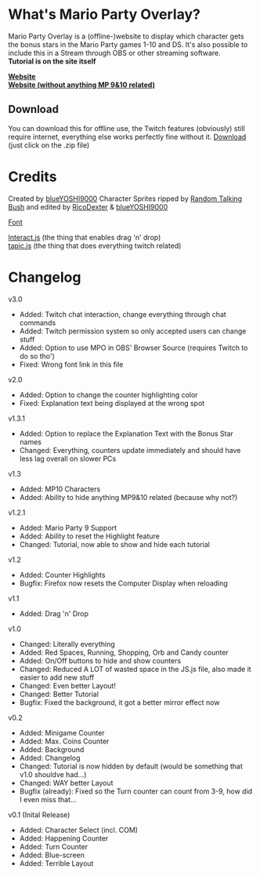 # What's Mario Party Overlay?
Mario Party Overlay is a (offline-)website to display which character gets the bonus stars in the Mario Party games 1-10 and DS. It's also possible to include this in a Stream through OBS or other streaming software.  
**Tutorial is on the site itself**

**[Website](https://blueyoshi9000.github.io/MarioPartyOverlay/)**  
**[Website (without anything MP 9&10 related)](https://blueyoshi9000.github.io/MarioPartyOverlay/?no9=1)**

## Download
You can download this for offline use, the Twitch features (obviously) still require internet, everything else works perfectly fine without it.
[Download](https://github.com/blueYOSHI9000/MarioPartyOverlay/releases) (just click on the .zip file)

# Credits
Created by [blueYOSHI9000](https://www.twitter.com/blueyoshi9000) 
Character Sprites ripped by [Random Talking Bush](https://www.vg-resource.com/user-7.html) and edited by [RicoDexter](https://twitter.com/Der_RicoDexter) & [blueYOSHI9000](https://www.twitter.com/blueyoshi9000yt)

[Font](https://www.freepremiumfonts.com/free-font/new-super-mario-font-mario-party-9.aspx)

[Interact.js](http://interactjs.io/) (the thing that enables drag 'n' drop)  
[tapic.js](https://github.com/Skhmt/tapic) (the thing that does everything twitch related)

# Changelog

v3.0
- Added: Twitch chat interaction, change everything through chat commands
- Added: Twitch permission system so only accepted users can change stuff
- Added: Option to use MPO in OBS' Browser Source (requires Twitch to do so tho')
- Fixed: Wrong font link in this file

v2.0
- Added: Option to change the counter highlighting color
- Fixed: Explanation text being displayed at the wrong spot

v1.3.1
- Added: Option to replace the Explanation Text with the Bonus Star names
- Changed: Everything, counters update immediately and should have less lag overall on slower PCs

v1.3 
- Added: MP10 Characters
- Added: Ability to hide anything MP9&10 related (because why not?)

v1.2.1  
- Added: Mario Party 9 Support
- Added: Ability to reset the Highlight feature
- Changed: Tutorial, now able to show and hide each tutorial

v1.2  
- Added: Counter Highlights
- Bugfix: Firefox now resets the Computer Display when reloading

v1.1  
- Added: Drag 'n' Drop

v1.0  
- Changed: Literally everything
- Added: Red Spaces, Running, Shopping, Orb and Candy counter
- Added: On/Off buttons to hide and show counters
- Changed: Reduced A LOT of wasted space in the JS.js file, also made it easier to add new stuff
- Changed: Even better Layout!
- Changed: Better Tutorial
- Bugfix: Fixed the background, it got a better mirror effect now

v0.2  
- Added: Minigame Counter
- Added: Max. Coins Counter
- Added: Background
- Added: Changelog
- Changed: Tutorial is now hidden by default (would be something that v1.0 shouldve had...)
- Changed: WAY better Layout
- Bugfix (already): Fixed so the Turn counter can count from 3-9, how did I even miss that...


v0.1 (Inital Release)  
- Added: Character Select (incl. COM)
- Added: Happening Counter
- Added: Turn Counter
- Added: Blue-screen
- Added: Terrible Layout
